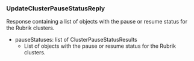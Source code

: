 ### UpdateClusterPauseStatusReply
Response containing a list of objects with the pause or resume status for the Rubrik clusters.

- pauseStatuses: list of ClusterPauseStatusResults
  - List of objects with the pause or resume status for the Rubrik clusters.
